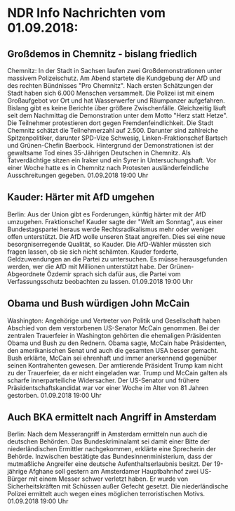 # NDR Info Nachrichten vom 01.09.2018:


## Großdemos in Chemnitz - bislang friedlich
Chemnitz: In der Stadt in Sachsen laufen zwei Großdemonstrationen unter massivem Polizeischutz. Am Abend startete die Kundgebung der AfD und des rechten Bündnisses "Pro Chemnitz". Nach ersten Schätzungen der Stadt haben sich 6.000 Menschen versammelt. Die Polizei ist mit einem Großaufgebot vor Ort und hat Wasserwerfer und Räumpanzer aufgefahren. Bislang gibt es keine Berichte über größere Zwischenfälle. Gleichzeitig läuft seit dem Nachmittag die Demonstration unter dem Motto "Herz statt Hetze". Die Teilnehmer protestieren dort gegen Fremdenfeindlichkeit. Die Stadt Chemnitz schätzt die Teilnehmerzahl auf 2.500. Darunter sind zahlreiche Spitzenpolitiker, darunter SPD-Vize Schwesig, Linken-Fraktionschef Bartsch und Grünen-Chefin Baerbock. Hintergrund der Demonstrationen ist der gewaltsame Tod eines 35-Jährigen Deutschen in Chemnitz. Als Tatverdächtige sitzen ein Iraker und ein Syrer in Untersuchungshaft. Vor einer Woche hatte es in Chemnitz nach Protesten ausländerfeindliche Ausschreitungen gegeben. 01.09.2018 19:00 Uhr 

## Kauder: Härter mit AfD umgehen
Berlin:	Aus der Union gibt es Forderungen, künftig härter mit der AfD umzugehen. Fraktionschef Kauder sagte der "Welt am Sonntag", aus einer Bundestagspartei heraus werde Rechtsradikalismus mehr oder weniger offen unterstützt. Die AfD wolle unseren Staat angreifen. Dies sei eine neue besorgniserregende Qualität, so Kauder. Die AfD-Wähler müssten sich fragen lassen, ob sie sich nicht schämten. Kauder forderte, Geldzuwendungen an die Partei zu untersuchen. Es müsse herausgefunden werden, wer die AfD mit Millionen unterstützt habe. Der Grünen-Abgeordnete Özdemir sprach sich dafür aus, die Partei vom Verfassungsschutz beobachten zu lassen. 01.09.2018 19:00 Uhr 

## Obama und Bush würdigen John McCain
Washington:	Angehörige und Vertreter von Politik und Gesellschaft haben Abschied von dem verstorbenen US-Senator McCain genommen. Bei der zentralen Trauerfeier in Washington gehörten die ehemaligen Präsidenten Obama und Bush zu den Rednern. Obama sagte, McCain habe Präsidenten, den amerikanischen Senat und auch die gesamten USA besser gemacht. Bush erklärte, McCain sei ehrenhaft und immer anerkennend gegenüber seinen Kontrahenten gewesen. Der amtierende Präsident Trump kam nicht zu der Trauerfeier, da er nicht eingeladen war. Trump und McCain galten als scharfe innerparteiliche Widersacher. Der US-Senator und frühere Präsidentschaftskandidat war vor einer Woche im Alter von 81 Jahren gestorben. 01.09.2018 19:00 Uhr 

## Auch BKA ermittelt nach Angriff in Amsterdam
Berlin: Nach dem Messerangriff in Amsterdam ermitteln nun auch die deutschen Behörden. Das Bundeskriminalamt sei damit einer Bitte der niederländischen Ermittler nachgekommen, erklärte eine Sprecherin der Behörde. Inzwischen bestätigte das Bundesinnenministerium, dass der mutmaßliche Angreifer eine deutsche Aufenthaltserlaubnis besitzt. Der 19-jährige Afghane soll gestern am Amsterdamer Hauptbahnhof zwei US-Bürger mit einem Messer schwer verletzt haben. Er wurde von Sicherheitskräften mit Schüssen außer Gefecht gesetzt. Die niederländische Polizei ermittelt auch wegen eines möglichen terroristischen Motivs. 01.09.2018 19:00 Uhr 
